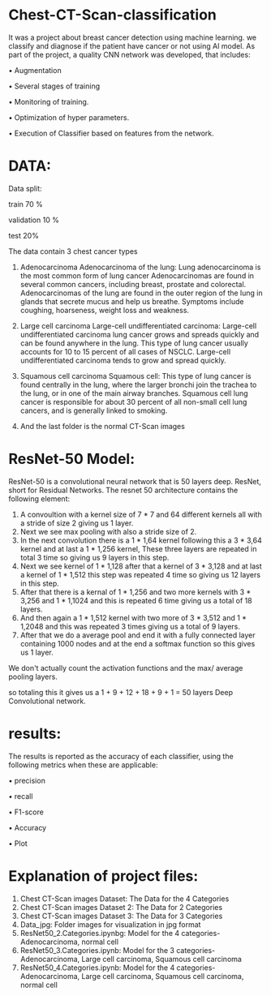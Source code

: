 # Chest-CT-Scan-classification
It was a project about breast cancer detection using machine learning.
we classify and diagnose if the patient have cancer or not using AI model.
As part of the project, a quality CNN network was developed, that includes:

• Augmentation

• Several stages of training

• Monitoring of training.

• Optimization of hyper parameters.

• Execution of Classifier based on features from the network.
# DATA:
Data split:

train 70 % 

validation  10 %

test 20%




The data contain 3 chest cancer types 
1. Adenocarcinoma
Adenocarcinoma of the lung: Lung adenocarcinoma is the most common form of lung cancer
Adenocarcinomas are found in several common cancers, including breast, prostate and colorectal.
Adenocarcinomas of the lung are found in the outer region of the lung
in glands that secrete mucus and help us breathe.
Symptoms include coughing, hoarseness, weight loss and weakness.

2. Large cell carcinoma
Large-cell undifferentiated carcinoma: Large-cell undifferentiated carcinoma lung cancer grows and spreads quickly and can
be found anywhere in the lung. This type of lung cancer usually accounts for 10
to 15 percent of all cases of NSCLC.
Large-cell undifferentiated carcinoma tends to grow and spread quickly.

3. Squamous cell carcinoma
Squamous cell: This type of lung cancer is found centrally in the lung,
where the larger bronchi join the trachea to the lung,
or in one of the main airway branches.
Squamous cell lung cancer is responsible for about 30 percent of all non-small
cell lung cancers, and is generally linked to smoking.

4. And the last folder is the normal CT-Scan images



# ResNet-50 Model:

ResNet-50 is a convolutional neural network that is 50 layers deep. ResNet, short for Residual Networks.
The resnet 50 architecture contains the following element:

1. A convoultion with a kernel size of 7 * 7 and 64 different kernels all with a stride of size 2 giving us 1 layer.
2. Next we see max pooling with also a stride size of 2.
3. In the next convolution there is a 1 * 1,64 kernel following this a 3 * 3,64 kernel and at last a 1 * 1,256 kernel, These three layers are repeated in total 3 time so giving us 9 layers in this step.
4. Next we see kernel of 1 * 1,128 after that a kernel of 3 * 3,128 and at last a kernel of 1 * 1,512 this step was repeated 4 time so giving us 12 layers in this step.
5. After that there is a kernal of 1 * 1,256 and two more kernels with 3 * 3,256 and 1 * 1,1024 and this is repeated 6 time giving us a total of 18 layers.
6. And then again a 1 * 1,512 kernel with two more of 3 * 3,512 and 1 * 1,2048 and this was repeated 3 times giving us a total of 9 layers.
7. After that we do a average pool and end it with a fully connected layer containing 1000 nodes and at the end a softmax function so this gives us 1 layer.

We don't actually count the activation functions and the max/ average pooling layers.

so totaling this it gives us a 1 + 9 + 12 + 18 + 9 + 1 = 50 layers Deep Convolutional network.
# results:
The results is reported as the accuracy of each classifier, using the following metrics when these are applicable:

• precision

• recall

• F1-score

• Accuracy

• Plot

# Explanation of project files:
1.  Chest CT-Scan images Dataset:
The Data for the 4 Categories
2. Chest CT-Scan images Dataset 2:
The Data for 2 Categories
3. Chest CT-Scan images Dataset 3:
The Data for 3 Categories
4. Data_jpg:
Folder images for visualization in jpg format
5. ResNet50_2.Categories.ipynbg:
Model for the 4 categories- Adenocarcinoma, normal cell
6. ResNet50_3.Categories.ipynb:
Model for the 3 categories- Adenocarcinoma, Large cell carcinoma, Squamous cell carcinoma
7. ResNet50_4.Categories.ipynb:
Model for the 4 categories- Adenocarcinoma, Large cell carcinoma, Squamous cell carcinoma, normal cell

